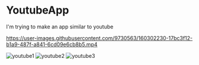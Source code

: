 # YoutubeApp
  I'm trying to make an app similar to youtube
  
https://user-images.githubusercontent.com/9730563/160302230-17bc3f12-b1a9-487f-a841-6cd09e6cb8b5.mp4

![youtube1](https://user-images.githubusercontent.com/9730563/160302203-4e808938-1e20-48dd-90eb-9e6b75fbd750.jpg)
![youtube2](https://user-images.githubusercontent.com/9730563/160302205-5c0c8d26-3db5-49ad-bb6a-45b776d99e9f.jpg)
![youtube3](https://user-images.githubusercontent.com/9730563/160302209-e6c32f9a-31b2-47b6-a330-1963dee35548.jpg)

